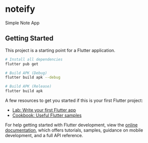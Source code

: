 # noteify

Simple Note App

## Getting Started

This project is a starting point for a Flutter application.

```sh
# Install all dependencies
flutter pub get

# Build APK (Debug)
flutter build apk --debug

# Build APK (Release)
flutter build apk
```

A few resources to get you started if this is your first Flutter project:

- [Lab: Write your first Flutter app](https://docs.flutter.dev/get-started/codelab)
- [Cookbook: Useful Flutter samples](https://docs.flutter.dev/cookbook)

For help getting started with Flutter development, view the
[online documentation](https://docs.flutter.dev/), which offers tutorials,
samples, guidance on mobile development, and a full API reference.
